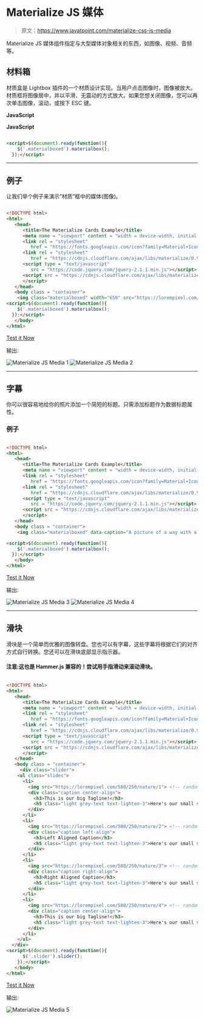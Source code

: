 # Materialize JS 媒体

> 原文：<https://www.javatpoint.com/materialize-css-js-media>

Materialize JS 媒体组件指定与大型媒体对象相关的东西，如图像、视频、音频等。

## 材料箱

材质盒是 Lightbox 插件的一个材质设计实现。当用户点击图像时，图像被放大。材质框将图像居中，并以平滑、无震动的方式放大。如果您想关闭图像，您可以再次单击图像，滚动，或按下 ESC 键。

**JavaScript**

**JavaScript**

```html

<script>$(document).ready(function(){
    $('.materialboxed').materialbox();
  });</script>

```

* * *

## 例子

让我们举个例子来演示“材质”框中的媒体(图像)。

```html

<!DOCTYPE html>
<html>
   <head>
      <title>The Materialize Cards Example</title>
      <meta name = "viewport" content = "width = device-width, initial-scale = 1">      
      <link rel = "stylesheet"
         href = "https://fonts.googleapis.com/icon?family=Material+Icons">
      <link rel = "stylesheet"
         href = "https://cdnjs.cloudflare.com/ajax/libs/materialize/0.97.3/css/materialize.min.css">
      <script type = "text/javascript"
         src = "https://code.jquery.com/jquery-2.1.1.min.js"></script>           
      <script src = "https://cdnjs.cloudflare.com/ajax/libs/materialize/0.97.3/js/materialize.min.js">
      </script> 
   </head> 
   <body class = "container"> 
    <img class="materialboxed" width="650" src="https://lorempixel.com/250/250/nature/2"></img>
<script>$(document).ready(function(){
    $('.materialboxed').materialbox();
  });</script>
   </body>   
</html>

```

[Test it Now](https://www.javatpoint.com/oprweb/test.jsp?filename=materializecssjsmedia1)

输出:

![Materialize JS Media 1](img/08b2adb2365fd2e871de5dc7c5a90b0d.png)
![Materialize JS Media 2](img/8fff20b346a862b499579a3843f2d6e5.png)

* * *

## 字幕

你可以很容易地给你的照片添加一个简短的标题。只需添加标题作为数据标题属性。

### 例子

```html

<!DOCTYPE html>
<html>
   <head>
      <title>The Materialize Cards Example</title>
      <meta name = "viewport" content = "width = device-width, initial-scale = 1">      
      <link rel = "stylesheet"
         href = "https://fonts.googleapis.com/icon?family=Material+Icons">
      <link rel = "stylesheet"
         href = "https://cdnjs.cloudflare.com/ajax/libs/materialize/0.97.3/css/materialize.min.css">
      <script type = "text/javascript"
         src = "https://code.jquery.com/jquery-2.1.1.min.js"></script>           
      <script src = "https://cdnjs.cloudflare.com/ajax/libs/materialize/0.97.3/js/materialize.min.js">
      </script> 
   </head> 
   <body class = "container"> 
    <img class="materialboxed" data-caption="A picture of a way with a group of trees in a park" width="250" src="https://lorempixel.com/800/400/nature/4">

<script>$(document).ready(function(){
    $('.materialboxed').materialbox();
  });</script>
   </body>   
</html>

```

[Test it Now](https://www.javatpoint.com/oprweb/test.jsp?filename=materializecssjsmedia2)

输出:

![Materialize JS Media 3](img/b9a3c4201b31c41ce7585e92c801ec1f.png)
![Materialize JS Media 4](img/2159c4290c6aeebb69bad36a0f092466.png)

* * *

## 滑块

滑块是一个简单而优雅的图像转盘。您也可以有字幕，这些字幕将根据它们的对齐方式自行转换。您还可以在滑块底部显示指示器。

#### 注意:这也是 Hammer.js 兼容的！尝试用手指滑动来滚动滑块。

```html

<!DOCTYPE html>
<html>
   <head>
      <title>The Materialize Cards Example</title>
      <meta name = "viewport" content = "width = device-width, initial-scale = 1">      
      <link rel = "stylesheet"
         href = "https://fonts.googleapis.com/icon?family=Material+Icons">
      <link rel = "stylesheet"
         href = "https://cdnjs.cloudflare.com/ajax/libs/materialize/0.97.3/css/materialize.min.css">
      <script type = "text/javascript"
         src = "https://code.jquery.com/jquery-2.1.1.min.js"></script>           
      <script src = "https://cdnjs.cloudflare.com/ajax/libs/materialize/0.97.3/js/materialize.min.js">
      </script> 
   </head> 
   <body class = "container"> 
     <div class="slider">
    <ul class="slides">
      <li>
        <img src="https://lorempixel.com/580/250/nature/1"> <!-- random image -->
        <div class="caption center-align">
          <h3>This is our big Tagline!</h3>
          <h5 class="light grey-text text-lighten-3">Here's our small slogan.</h5>
        </div>
      </li>
      <li>
        <img src="https://lorempixel.com/580/250/nature/2"> <!-- random image -->
        <div class="caption left-align">
          <h3>Left Aligned Caption</h3>
          <h5 class="light grey-text text-lighten-3">Here's our small slogan.</h5>
        </div>
      </li>
      <li>
        <img src="https://lorempixel.com/580/250/nature/3"> <!-- random image -->
        <div class="caption right-align">
          <h3>Right Aligned Caption</h3>
          <h5 class="light grey-text text-lighten-3">Here's our small slogan.</h5>
        </div>
      </li>
      <li>
        <img src="https://lorempixel.com/580/250/nature/4"> <!-- random image -->
        <div class="caption center-align">
          <h3>This is our big Tagline!</h3>
          <h5 class="light grey-text text-lighten-3">Here's our small slogan.</h5>
        </div>
      </li>
    </ul>
  </div>
<script>$(document).ready(function(){
      $('.slider').slider();
    });</script>
   </body>   
</html>

```

[Test it Now](https://www.javatpoint.com/oprweb/test.jsp?filename=materializecssjsmedia3)

输出:

![Materialize JS Media 5](img/29c3293940a583c3a8dfa35a391edd84.png)